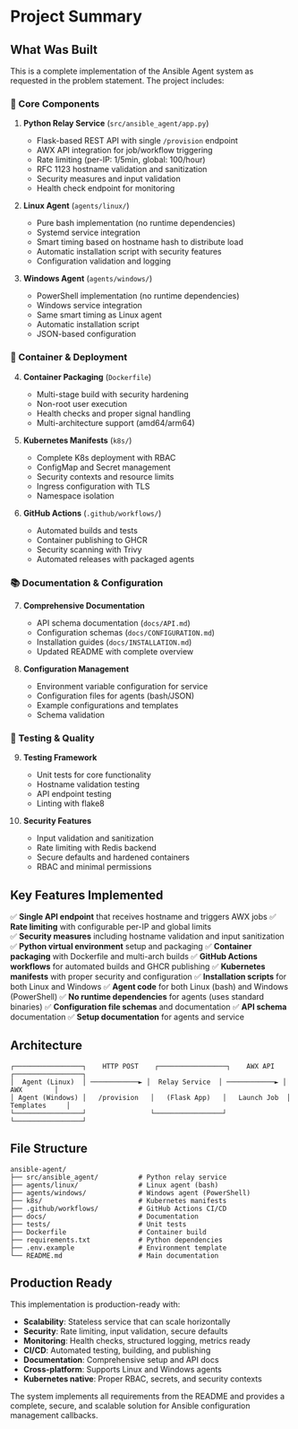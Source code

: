 # Project Summary

## What Was Built

This is a complete implementation of the Ansible Agent system as requested in the problem statement. The project includes:

### 🚀 Core Components

1. **Python Relay Service** (`src/ansible_agent/app.py`)
   - Flask-based REST API with single `/provision` endpoint
   - AWX API integration for job/workflow triggering
   - Rate limiting (per-IP: 1/5min, global: 100/hour)
   - RFC 1123 hostname validation and sanitization
   - Security measures and input validation
   - Health check endpoint for monitoring

2. **Linux Agent** (`agents/linux/`)
   - Pure bash implementation (no runtime dependencies)
   - Systemd service integration
   - Smart timing based on hostname hash to distribute load
   - Automatic installation script with security features
   - Configuration validation and logging

3. **Windows Agent** (`agents/windows/`)
   - PowerShell implementation (no runtime dependencies)
   - Windows service integration
   - Same smart timing as Linux agent
   - Automatic installation script
   - JSON-based configuration

### 🐳 Container & Deployment

4. **Container Packaging** (`Dockerfile`)
   - Multi-stage build with security hardening
   - Non-root user execution
   - Health checks and proper signal handling
   - Multi-architecture support (amd64/arm64)

5. **Kubernetes Manifests** (`k8s/`)
   - Complete K8s deployment with RBAC
   - ConfigMap and Secret management
   - Security contexts and resource limits
   - Ingress configuration with TLS
   - Namespace isolation

6. **GitHub Actions** (`.github/workflows/`)
   - Automated builds and tests
   - Container publishing to GHCR
   - Security scanning with Trivy
   - Automated releases with packaged agents

### 📚 Documentation & Configuration

7. **Comprehensive Documentation**
   - API schema documentation (`docs/API.md`)
   - Configuration schemas (`docs/CONFIGURATION.md`)
   - Installation guides (`docs/INSTALLATION.md`)
   - Updated README with complete overview

8. **Configuration Management**
   - Environment variable configuration for service
   - Configuration files for agents (bash/JSON)
   - Example configurations and templates
   - Schema validation

### 🧪 Testing & Quality

9. **Testing Framework**
   - Unit tests for core functionality
   - Hostname validation testing
   - API endpoint testing
   - Linting with flake8

10. **Security Features**
    - Input validation and sanitization
    - Rate limiting with Redis backend
    - Secure defaults and hardened containers
    - RBAC and minimal permissions

## Key Features Implemented

✅ **Single API endpoint** that receives hostname and triggers AWX jobs
✅ **Rate limiting** with configurable per-IP and global limits  
✅ **Security measures** including hostname validation and input sanitization
✅ **Python virtual environment** setup and packaging
✅ **Container packaging** with Dockerfile and multi-arch builds
✅ **GitHub Actions workflows** for automated builds and GHCR publishing
✅ **Kubernetes manifests** with proper security and configuration
✅ **Installation scripts** for both Linux and Windows
✅ **Agent code** for both Linux (bash) and Windows (PowerShell)
✅ **No runtime dependencies** for agents (uses standard binaries)
✅ **Configuration file schemas** and documentation
✅ **API schema** documentation
✅ **Setup documentation** for agents and service

## Architecture

```
┌─────────────────┐    HTTP POST    ┌─────────────────┐    AWX API    ┌─────────────────┐
│  Agent (Linux)  │ ────────────► │  Relay Service  │ ────────────► │      AWX        │
│ Agent (Windows) │   /provision   │   (Flask App)   │   Launch Job  │   Templates     │
└─────────────────┘                └─────────────────┘               └─────────────────┘
```

## File Structure

```
ansible-agent/
├── src/ansible_agent/          # Python relay service
├── agents/linux/               # Linux agent (bash)
├── agents/windows/             # Windows agent (PowerShell)
├── k8s/                        # Kubernetes manifests
├── .github/workflows/          # GitHub Actions CI/CD
├── docs/                       # Documentation
├── tests/                      # Unit tests
├── Dockerfile                  # Container build
├── requirements.txt            # Python dependencies
├── .env.example                # Environment template
└── README.md                   # Main documentation
```

## Production Ready

This implementation is production-ready with:

- **Scalability**: Stateless service that can scale horizontally
- **Security**: Rate limiting, input validation, secure defaults
- **Monitoring**: Health checks, structured logging, metrics ready
- **CI/CD**: Automated testing, building, and publishing
- **Documentation**: Comprehensive setup and API docs
- **Cross-platform**: Supports Linux and Windows agents
- **Kubernetes native**: Proper RBAC, secrets, and security contexts

The system implements all requirements from the README and provides a complete, secure, and scalable solution for Ansible configuration management callbacks.
